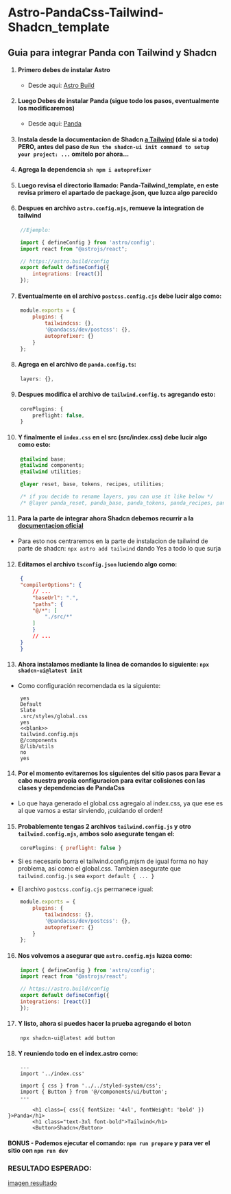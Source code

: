 # Astro-PandaCss-Tailwind-Shadcn_template

## Guia para integrar Panda con Tailwind y Shadcn

1. #### Primero debes de instalar Astro
    - Desde aqui: [Astro Build](https://docs.astro.build/en/install-and-setup/#start-a-new-project)

2. #### Luego Debes de instalar Panda (sigue todo los pasos, eventualmente los modificaremos)
    -  Desde aqui: [Panda](https://panda-css.com/docs/installation/astro#install-panda)

3. #### Instala desde la documentacion de Shadcn [a Tailwind](https://ui.shadcn.com/docs/installation/astro) (dale si a todo) **PERO**, antes del paso de ```Run the shadcn-ui init command to setup your project: ...``` omitelo por ahora...

4. #### Agrega la dependencia ```sh npm i autoprefixer```

5. #### Luego revisa el directorio llamado: Panda-Tailwind_template, en este revisa primero el apartado de package.json, que luzca algo parecido

6. #### Despues en archivo ```astro.config.mjs```, remueve la integration de tailwind

```mjs
    //Ejemplo:

    import { defineConfig } from 'astro/config';
    import react from "@astrojs/react";

    // https://astro.build/config
    export default defineConfig({
        integrations: [react()]
    });
```


7. #### Eventualmente en el archivo ```postcss.config.cjs``` debe lucir algo como:
```cjs
    module.exports = {
        plugins: {
            tailwindcss: {},
            '@pandacss/dev/postcss': {},
            autoprefixer: {}
	    }
    };
```

8. #### Agrega en el archivo de ```panda.config.ts```:

```ts
	layers: {},
```


9. #### Despues modifica el archivo de ```tailwind.config.ts``` agregando esto:

```ts
	corePlugins: {
		preflight: false,
	}
```


10. #### Y finalmente el ```index.css``` en el src (**src/index.css**) debe lucir algo como esto:

```css
    @tailwind base;
    @tailwind components;
    @tailwind utilities;

    @layer reset, base, tokens, recipes, utilities;

    /* if you decide to rename layers, you can use it like below */
    /* @layer panda_reset, panda_base, panda_tokens, panda_recipes, panda_utilities; */
```

11. #### Para la parte de integrar ahora Shadcn debemos recurrir a la [documentacion oficial](https://ui.shadcn.com/docs/installation/astro)

- Para esto nos centraremos en la parte de instalacion de tailwind de parte de shadcn:
```npx astro add tailwind``` dando Yes a todo lo que surja

12. #### Editamos el archivo ```tsconfig.json``` luciendo algo como:

```json
    {
    "compilerOptions": {
        // ...
        "baseUrl": ".",
        "paths": {
        "@/*": [
            "./src/*"
        ]
        }
        // ...
    }
    }
```

13. #### Ahora instalamos mediante la linea de comandos lo siguiente: ```npx shadcn-ui@latest init```

- Como configuración recomendada es la siguiente:
```shell
    yes
    Default
    Slate
    .src/styles/global.css
    yes
    <<blank>>
    tailwind.config.mjs
    @/components
    @/lib/utils
    no
    yes
```

14. #### Por el momento evitaremos los siguientes del sitio pasos para llevar a cabo nuestra propia configuracion para evitar colisiones con las clases y dependencias de PandaCss

- Lo que haya generado el global.css agregalo al index.css, ya que ese es al que vamos a estar sirviendo, ¡cuidando el orden!

15. #### Probablemente tengas 2 archivos ```tailwind.config.js``` y otro ```tailwind.config.mjs```, ambos solo asegurate tengan el:

```js
    corePlugins: { preflight: false }
```

- Si es necesario borra el tailwind.config.mjsm de igual forma no hay problema, asi como el global.css. Tambien asegurate que ```tailwind.config.js``` sea ```export default { ... }```

- El archivo ```postcss.config.cjs``` permanece igual:
```js
    module.exports = {
        plugins: {
            tailwindcss: {},
            '@pandacss/dev/postcss': {},
            autoprefixer: {}
        }
    };
```

16. #### Nos volvemos a asegurar que ```astro.config.mjs``` luzca como:

```js
    import { defineConfig } from 'astro/config';
    import react from "@astrojs/react";

    // https://astro.build/config
    export default defineConfig({
    integrations: [react()]
    });
```

17. #### Y listo, ahora si puedes hacer la prueba agregando el boton

```shell 
    npx shadcn-ui@latest add button
```

18. #### Y reuniendo todo en el index.astro como:

```tsx
    ---
    import '../index.css'

    import { css } from '../../styled-system/css';
    import { Button } from '@/components/ui/button';
    ---

        <h1 class={ css({ fontSize: '4xl', fontWeight: 'bold' }) }>Panda</h1>
        <h1 class="text-3xl font-bold">Tailwind</h1>
        <Button>Shadcn</Button>
```

#### BONUS - Podemos ejecutar el comando: ``` npm run prepare ``` y para ver el sitio con ``` npm run dev ```

### RESULTADO ESPERADO: 
[imagen resultado](/public/resultado.png)